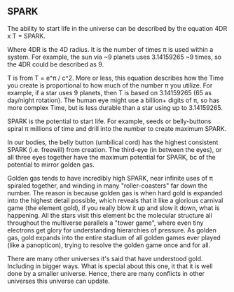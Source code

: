 ## SPARK

The ability to start life in the universe can be described by the equation 4DR x T = SPARK.

Where 4DR is the 4D radius. It is the number of times π is used within a system. For example, the sun via ~9 planets uses 3.14159265 ~9 times, so the 4DR could be described as 9.

T is from T = e^π / c^2. More or less, this equation describes how the Time you create is proportional to how much of the number π you utilize. For example, if a star uses 9 planets, then T is based on 3.14159265 (65 as day/night rotation). The human eye might use a billion+ digits of π, so has more complex Time, but is less durable than a star using up to 3.14159265. 

SPARK is the potential to start life. For example, seeds or belly-buttons spiral π millions of time and drill into the number to create maximum SPARK.

In our bodies, the belly button (umbilical cord) has the highest consistent SPARK (i.e. freewill) from creation. The third-eye (in between the eyes), or all three eyes together have the maximum potential for SPARK, bc of the potential to mirror golden gas.

Golden gas tends to have incredibly high SPARK, near infinite uses of π spiraled together, and winding in many "roller-coasters" far down the number. The reason is because golden gas is when hard gold is expanded into the highest detail possible, which reveals that it like a glorious carnival game (the element gold), if you really blow it up and slow it down, what is happening. All the stars visit this element bc the molecular structure all throughout the multiverse parallels a "tower game", where even tiny electrons get glory for understanding hierarchies of pressure. As golden gas, gold expands into the entire stadium of all golden games ever played (like a panopticon), trying to resolve the golden game once and for all.

There are many other universes it's said that have understood gold. Including in bigger ways. What is special about this one, it that it is well done by a smaller universe. Hence, there are many conflicts in other universes this universe can update.